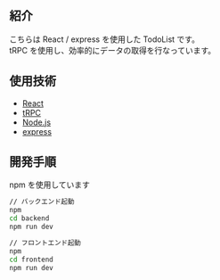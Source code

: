 ## 紹介

こちらは React / express を使用した TodoList です。  
tRPC を使用し、効率的にデータの取得を行なっています。

## 使用技術

- [React](https://react.dev/)
- [tRPC](https://trpc.io/)
- [Node.js](https://nodejs.org/ja)
- [express](https://expressjs.com/ja/)

## 開発手順

npm を使用しています

```bash
// バックエンド起動
npm
cd backend
npm run dev

// フロントエンド起動
npm
cd frontend
npm run dev
```
